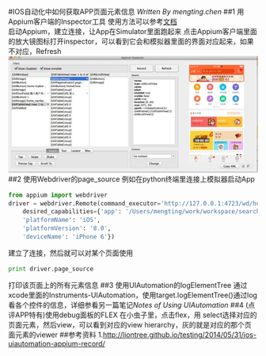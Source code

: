 #IOS自动化中如何获取APP页面元素信息
*Written By mengting.chen*
##1 用Appium客户端的Inspector工具
使用方法可以参考[文档](http://liontree.github.io/testing/2014/05/31/ios-uiautomation-appium-record/)  
启动Appium，建立连接，让App在Simulator里面跑起来
点击Appium客户端里面的放大镜图标打开inspector，可以看到它会和模拟器里面的界面对应起来，如果不对应，Refresh
![Inspector Icon](../images/appium_inspector_dianping.jpg)
##2 使用Webdriver的page_source
例如在python终端里连接上模拟器启动App

```python
from appium import webdriver
driver = webdriver.Remote(command_executor='http://127.0.0.1:4723/wd/hub',
    desired_capabilities={'app': '/Users/mengting/work/workspace/search_app_automation/Library/IOS/apps/DPScope7.5.app', 
    'platformName': 'iOS',
    'platformVersion': '8.0',
    'deviceName': 'iPhone 6'})
```                          
建立了连接，然后就可以对某个页面使用

```python
print driver.page_source
```
打印该页面上的所有元素信息
##3 使用UIAutomation的logElementTree
通过xcode里面的Instruments-UIAutomation，使用target.logElementTree()通过log看各个控件的信息，详细参看另一篇笔记*Notes of Using UIAutomation*
##4 (点评APP特有)使用debug面板的FLEX
在小虫子里，点击flex，用 select选择对应的页面元素，然后view，可以看到对应的view hierarchy，灰的就是对应的那个页面元素的viewer
##参考资料
1.<http://liontree.github.io/testing/2014/05/31/ios-uiautomation-appium-record/>
